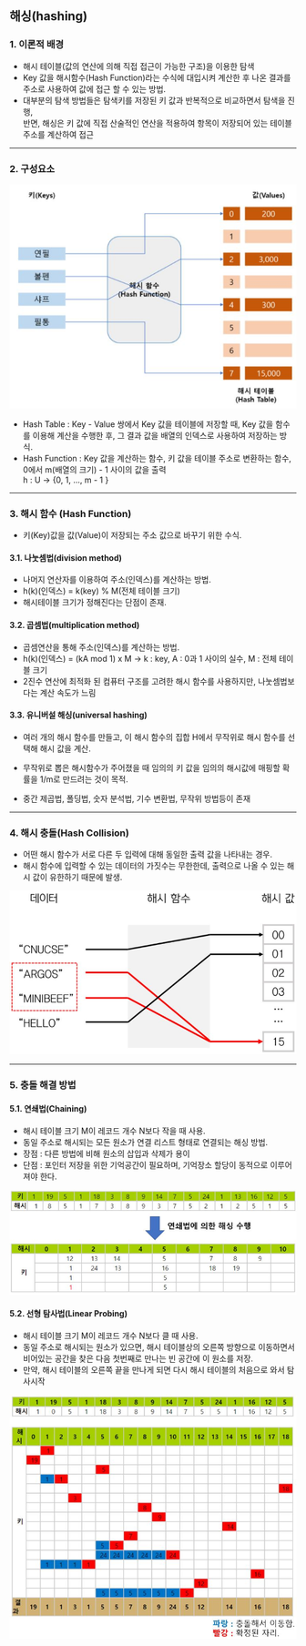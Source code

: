 ## 해싱(hashing)

### 1. 이론적 배경

* 해시 테이블(값의 연산에 의해 직접 접근이 가능한 구조)을 이용한 탐색
* Key 값을 해시함수(Hash Function)라는 수식에 대입시켜 계산한 후 나온 결과를 주소로 사용하여 값에 접근 할 수 있는 방법. 
* 대부분의 탐색 방법들은 탐색키를 저장된 키 값과 반복적으로 비교하면서 탐색을 진행,  
반면, 해싱은 키 값에 직접 산술적인 연산을 적용하여 항목이 저장되어 있는 테이블 주소를 계산하여 접근

------------------------

### 2. 구성요소

![Alt text](/imgs/hashing/hashing.JPG)

* Hash Table    : Key - Value 쌍에서 Key 값을 테이블에 저장할 때, Key 값을 함수를 이용해 계산을 수행한 후, 그 결과 값을 배열의 인덱스로 사용하여 저장하는 방식.  
* Hash Function : Key 값을 계산하는 함수, 키 값을 테이블 주소로 변환하는 함수, 0에서 m(배열의 크기) - 1 사이의 값을 출력  
                   h : U -> {0, 1, ..., m - 1 }

---------------------

### 3. 해시 함수 (Hash Function)

* 키(Key)값을 값(Value)이 저장되는 주소 값으로 바꾸기 위한 수식.

#### 3.1. 나눗셈법(division method)

* 나머지 연산자를 이용하여 주소(인덱스)를 계산하는 방법.  
* h(k)(인덱스) = k(key) % M(전체 테이블 크기)  
* 해시테이블 크기가 정해진다는 단점이 존재.

#### 3.2. 곱셈법(multiplication method) 

* 곱셈연산을 통해 주소(인덱스)를 계산하는 방법.  
* h(k)(인덱스) = (kA mod 1) x M  -> k : key, A : 0과 1 사이의 실수, M : 전체 테이블 크기  
* 2진수 연산에 최적화 된 컴퓨터 구조를 고려한 해시 함수를 사용하지만, 나눗셈법보다는 계산 속도가 느림

#### 3.3. 유니버설 해싱(universal hashing)

* 여러 개의 해시 함수를 만들고, 이 해시 함수의 집합 H에서 무작위로 해시 함수를 선택해 해시 값을 계산.  
* 무작위로 뽑은 해시함수가 주어졌을 때 임의의 키 값을 임의의 해시값에 매핑할 확률을 1/m로 만드려는 것이 목적.

* 중간 제곱법, 폴딩법, 숫자 분석법, 기수 변환법, 무작위 방법등이 존재

------------------------

### 4. 해시 충돌(Hash Collision)

* 어떤 해시 함수가 서로 다른 두 입력에 대해 동일한 출력 값을 나타내는 경우.  
* 해시 함수에 입력할 수 있는 데이터의 가짓수는 무한한데, 출력으로 나올 수 있는 해시 값이 유한하기 때문에 발생.

![Alt text](/imgs/hashing/hashcollision.JPG)

-----------------------------

### 5. 충돌 해결 방법

#### 5.1. 연쇄법(Chaining)

* 해시 테이블 크기 M이 레코드 개수 N보다 작을 때 사용.  
* 동일 주소로 해시되는 모든 원소가 연결 리스트 형태로 연결되는 해싱 방법.  
* 장점 : 다른 방법에 비해 원소의 삽입과 삭제가 용이
* 단점 : 포인터 저장을 위한 기억공간이 필요하며, 기억장소 할당이 동적으로 이루어져야 한다.

![Alt text](/imgs/hashing/chaining.JPG)

#### 5.2. 선형 탐사법(Linear Probing)

* 해시 테이블 크기 M이 레코드 개수 N보다 클 때 사용.  
* 동일 주소로 해시되는 원소가 있으면, 해시 테이블상의 오른쪽 방향으로 이동하면서 비어있는 공간을 찾은 다음 첫번째로 만나는 빈 공간에 이 원소를 저장.  
* 만약, 해시 테이블의 오른쪽 끝을 만나게 되면 다시 해시 테이블의 처음으로 와서 탐사시작

![Alt text](/imgs/hashing/linear.JPG)
